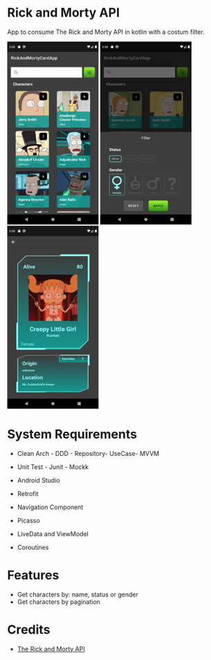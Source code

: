 
# Rick and Morty API

App to consume The Rick and Morty API in kotlin with a costum filter.


<p align"center">
<img src="arts/list_fragment.png" width="211" height="423" />
<img src="arts/filter_fragment.png" width="211" height="423"  />
<img src="arts/details_fragment.png" width="211" height="423"  />
</p>

# System Requirements

- Clean Arch - DDD - Repository- UseCase- MVVM
- Unit Test - Junit - Mockk

- Android Studio
- Retrofit
- Navigation Component
- Picasso
- LiveData and ViewModel 
- Coroutines

# Features

- Get characters by: name, status or gender
- Get characters by pagination

# Credits
- [The Rick and Morty API](https://rickandmortyapi.com/)
